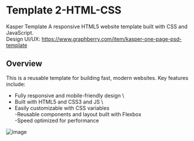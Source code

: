 # Template 2-HTML-CSS
Kasper Template A responsive HTML5 website template built with CSS and JavaScript. \
Design UI/UX: https://www.graphberry.com/item/kasper-one-page-psd-template


## Overview
This is a reusable template for building fast, modern websites. Key features include:

- Fully responsive and mobile-friendly design \
- Built with HTML5 and CSS3 and JS \
- Easily customizable with CSS variables \
-Reusable components and layout built with Flexbox \
-Speed optimized for performance


![image](https://github.com/babdellghani/Template4-HTML-CSS/assets/143917624/1ad979e8-27de-44d9-9451-5c143f2e5cac)
